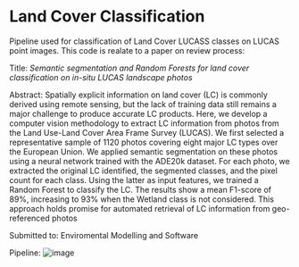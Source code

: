 # Land Cover Classification

Pipeline used for classification of Land Cover LUCASS classes on LUCAS point images. 
This code is realate to a paper on review process:

Title:
*Semantic segmentation and Random Forests for land cover classification on in-situ LUCAS landscape photos*

Abstract:
Spatially explicit information on land cover (LC) is commonly derived using remote sensing, but the lack of training data still remains a major challenge to produce accurate LC products. Here, we develop a computer vision methodology to extract LC information from photos from the Land Use-Land Cover Area Frame Survey (LUCAS).
We first selected a representative sample of 1120 photos covering eight major LC types over the European Union. We applied semantic segmentation on these photos using a neural network trained with the ADE20k dataset. For each photo, we extracted the original LC identified, the segmented classes, and the pixel count for each class.
Using the latter as input features, we trained a Random Forest to classify the LC. The results show a mean F1-score of 89\%, increasing to 93\% when the Wetland class is not considered. This approach holds promise for automated retrieval of LC information from geo-referenced photos

Submitted to:
Enviromental Modelling and Software

Pipeline:
![image](https://user-images.githubusercontent.com/24717718/223086522-c798faf1-a6f1-4f13-9554-ffe4262b5787.png)

